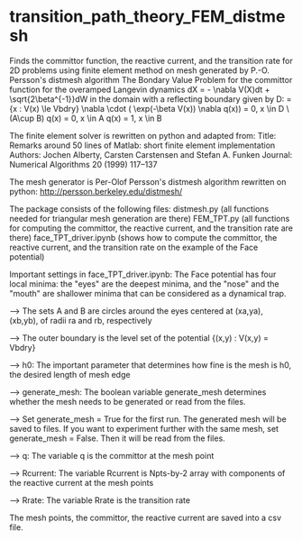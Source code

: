 # transition_path_theory_FEM_distmesh
Finds the committor function, the reactive current, and the transition rate for 2D problems using finite element method on mesh generated by P.-O. Persson's distmesh algorithm
The Bondary Value Problem for the committor function for the overamped Langevin dynamics dX = - \nabla V(X)dt + \sqrt{2\beta^{-1}}dW in the domain with a reflecting boundary given by D: = {x : V(x) \le Vbdry} 
\nabla \cdot ( \exp(-\beta V(x)) \nabla q(x)) = 0, x \in D \ (A\cup B)
q(x) = 0, x \in A
q(x) = 1, x \in B

The finite element solver is rewritten on python and adapted from:
Title: Remarks around 50 lines of Matlab: short finite element implementation
Authors: Jochen Alberty, Carsten Carstensen and Stefan A. Funken
Journal: Numerical Algorithms 20 (1999) 117–137

The mesh generator is Per-Olof Persson's distmesh algorithm rewritten on python:
http://persson.berkeley.edu/distmesh/

The package consists of the following files:
distmesh.py (all functions needed for triangular mesh generation are there)
FEM_TPT.py (all functions for computing the committor, the reactive current, and the transition rate are there)
face_TPT_driver.ipynb (shows how to compute the committor, the reactive current, and the transition rate on the example of the Face potential)

Important settings in face_TPT_driver.ipynb:
The Face potential has four local minima: the "eyes" are the deepest minima, and the "nose" and the "mouth" are shallower minima that can be considered as a dynamical trap.

--> The sets A and B are circles around the eyes centered at (xa,ya), (xb,yb), of radii ra and rb, respectively

--> The outer boundary is the level set of the potential {(x,y) : V(x,y) = Vbdry} 

--> h0: The important parameter that determines how fine is the mesh is h0, the desired length of mesh edge

--> generate_mesh: The boolean variable generate_mesh determines whether the mesh needs to be generated or read from the files.

--> Set generate_mesh = True for the first run. The generated mesh will be saved to files. If you want to experiment further with the same mesh, set generate_mesh = False. Then it will be read from the files.

--> q: The variable q is the committor at the mesh point

--> Rcurrent: The variable Rcurrent is Npts-by-2 array with components of the reactive current at the mesh points

--> Rrate: The variable Rrate is the transition rate

The mesh points, the committor, the reactive current are saved into a csv file.
